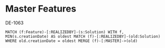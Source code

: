 # Master Features

DE-1063

~~~
MATCH (f:Feature)-[:REALIZEDBY]-(s:Solution) WITH f, MIN(s.creationDate) AS oldest MATCH (f)-[:REALIZEDBY]-(old:Solution) WHERE old.creationDate = oldest MERGE (f)-[:MASTER]->(old)
~~~
